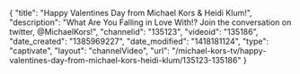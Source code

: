 {
    "title": "Happy Valentines Day from Michael Kors & Heidi Klum!",
    "description": "What Are You Falling in Love With!? Join the conversation on twitter, @MichaelKors!",
    "channelid": "135123",
    "videoid": "135186",
    "date_created": "1385969227",
    "date_modified": "1418181124",
    "type": "captivate",
    "layout": "channelVideo",
    "url": "\/michael-kors-tv\/happy-valentines-day-from-michael-kors-heidi-klum\/135123-135186"
}